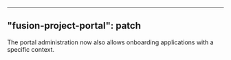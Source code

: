 
---
"fusion-project-portal": patch
--- 
The portal administration now also allows onboarding applications with a specific context.
